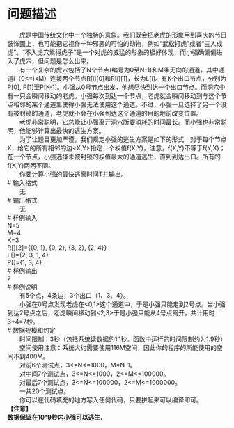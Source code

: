 <div id="pcont1" style="margin-top:20px; display:block;">

# 问题描述

<div class="pdcont">　　虎是中国传统文化中一个独特的意象。我们既会把老虎的形象用到喜庆的节日装饰画上，也可能把它视作一种邪恶的可怕的动物，例如“武松打虎”或者“三人成虎”。“不入虎穴焉得虎子”是一个对虎的威猛的形象的极好体现，而小强确偏偏进入了虎穴，但问题是怎么出来。<br/>
　　有一个复杂的虎穴包括了N个节点(编号为0至N-1)和M条无向的通道，其中通道i（0&lt;=i&lt;M）连接两个节点R[i][0]和R[i][1]，长为L[i]。有K个出口节点，分别为P[0], P[1]至P[K-1]。小强从0号节点出发，他想尽快到达一个出口节点。而洞穴中有一只会瞬间移动的老虎。小强每次到达一个节点，老虎就会瞬间移动到与这个节点相邻的某个通道里使得小强无法使用这个通道。不过，小强一旦选择了另一个没有被封锁的通道，老虎就不会在小强到达这个通道的目的地前改变位置。<br/>
　　老虎非常聪明，它总能让小强离开洞穴所要消耗的时间最长。而小强也非常聪明，他能够计算出最快的逃生方案。<br/>
　　为了让题目更加严谨，我们规定小强的逃生方案是如下的形式：对于每个节点X，给它的所有相邻的边&lt;X,Y&gt;指定一个权值f(X,Y)，注意，f(X,Y)不等于f(Y,X)；在一个节点，小强选择未被封锁的权值最大的通道逃生，直到到达出口。所有的f(X,Y)两两不同。<br/>
　　你要计算小强的最快逃离时间T并输出。</div>
# 输入格式

<div class="pdcont">　　无</div>
# 输出格式

<div class="pdcont">　　无</div>
# 样例输入

<div class="pddata">N=5<br/>
M=4<br/>
K=3<br/>
R[][2]={{0, 1}, {0, 2}, {3, 2}, {2, 4}}<br/>
L[]={2, 3, 1, 4}<br/>
P[]={1, 3, 4}</div>
# 样例输出

<div class="pddata">7</div>
# 样例说明

<div class="pdcont">　　有5个点，4条边，3个出口（1、3、4）。<br/>
　　小强在0号点发现老虎在&lt;0,1&gt;这个通道中，于是小强只能走到2号点。当小强到达2号点之后，老虎瞬间移动到&lt;2,3&gt;于是小强只能从4号点离开，共计用时3+4=7秒。</div>
# 数据规模和约定

<div class="pdcont">　　时间限制：3秒（包括系统读数据约1.1秒。函数中运行的时间限制约为1.9秒）<br/>
　　空间使用注意：系统大约需要使用116M空间，因此你的程序的所能使用的空间不到400M。<br/>
　　对前6个测试点，3&lt;=N&lt;=1000，M=N-1。<br/>
　　对中间7个测试点，3&lt;=N&lt;=1000，2&lt;=M&lt;=100000。<br/>
　　对最后7个测试点，3&lt;=N&lt;=100000，2&lt;=M&lt;=1000000。<br/>
　　一共20个测试点。<br/>
　　你可以在代码填充的地方写入任何代码，只要拼起来可以编译即可。<br/>
<b>【注意】</b><br/>
<b>数据保证在10^9秒内小强可以逃生.</b></div>

</div>